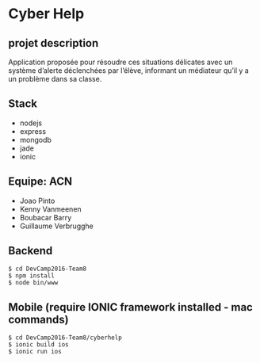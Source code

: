# Cyber Help

## projet description

Application proposée pour résoudre ces situations délicates avec un système d’alerte déclenchées par l’élève, informant un médiateur qu’il y a un problème dans sa classe.

## Stack

- nodejs
- express
- mongodb
- jade
- ionic


## Equipe: ACN

+ Joao Pinto
+ Kenny Vanmeenen
+ Boubacar Barry
+ Guillaume Verbrugghe

## Backend

    $ cd DevCamp2016-Team8
    $ npm install
    $ node bin/www

## Mobile (require IONIC framework installed - mac commands)

    $ cd DevCamp2016-Team8/cyberhelp
    $ ionic build ios
    $ ionic run ios
